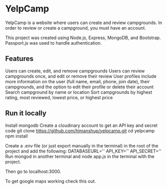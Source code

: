 # YelpCamp
YelpCamp is a website where users can create and review campgrounds. In order to review or create a campground, you must have an account.

This project was created using Node.js, Express, MongoDB, and Bootstrap. Passport.js was used to handle authentication.

## Features

Users can create, edit, and remove campgrounds
Users can review campgrounds once, and edit or remove their review
User profiles include more information on the user (full name, email, phone, join date), their campgrounds, and the option to edit their profile or delete their account
Search campground by name or location
Sort campgrounds by highest rating, most reviewed, lowest price, or highest price

## Run it locally

Install mongodb
Create a cloudinary account to get an API key and secret code
git clone https://github.com/himanshup/yelpcamp.git
cd yelpcamp
npm install

Create a .env file (or just export manually in the terminal) in the root of the project and add the following:
DATABASEURL='<url>'
API_KEY=''<key>
API_SECRET='<secret>'
Run mongod in another terminal and node app.js in the terminal with the project.

Then go to localhost:3000.

To get google maps working check this out.
